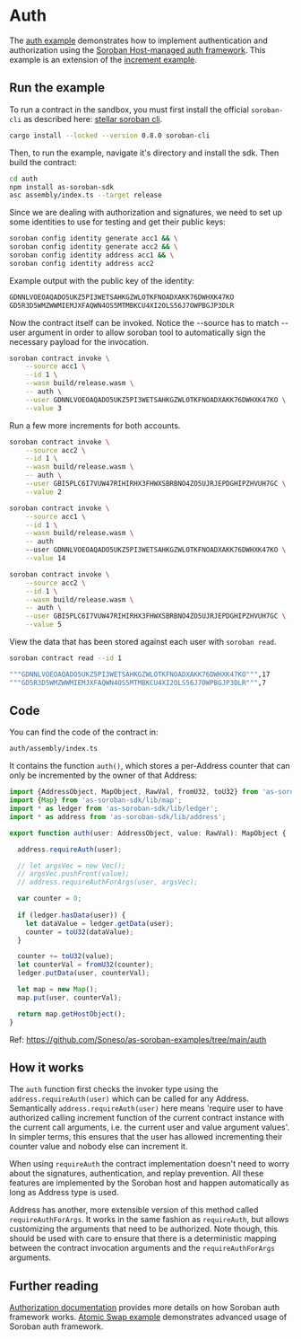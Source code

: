 # Auth

The [auth example](https://github.com/Soneso/as-soroban-examples/tree/main/auth) demonstrates how to implement authentication and authorization using the [Soroban Host-managed auth framework](https://soroban.stellar.org/docs/learn/authorization). This example is an extension of the [increment example](https://github.com/Soneso/as-soroban-examples/tree/main/increment).


## Run the example

To run a contract in the sandbox, you must first install the official `soroban-cli` as described here: [stellar soroban cli](https://github.com/stellar/soroban-cli).

```sh
cargo install --locked --version 0.8.0 soroban-cli
```

Then, to run the example, navigate it's directory and install the sdk. Then build the contract:

```sh
cd auth
npm install as-soroban-sdk
asc assembly/index.ts --target release
```

Since we are dealing with authorization and signatures, we need to set up some identities to use for testing and get their public keys:

```sh
soroban config identity generate acc1 && \
soroban config identity generate acc2 && \
soroban config identity address acc1 && \
soroban config identity address acc2
```

Example output with the public key of the identity:
```sh
GDNNLVOEOAQADO5UKZ5PI3WETSAHKGZWLOTKFNOADXAKK76DWHXK47KO
GD5R3D5WMZWWMIEMJXFAQWN4OS5MTMBKCU4XI2OLS56J7OWPBGJP3DLR
```

Now the contract itself can be invoked. Notice the --source has to match --user argument in order to allow soroban tool to automatically sign the necessary payload for the invocation.

```sh
soroban contract invoke \
    --source acc1 \
    --id 1 \
    --wasm build/release.wasm \
    -- auth \
    --user GDNNLVOEOAQADO5UKZ5PI3WETSAHKGZWLOTKFNOADXAKK76DWHXK47KO \
    --value 3
```

Run a few more increments for both accounts.

```sh
soroban contract invoke \
    --source acc2 \
    --id 1 \
    --wasm build/release.wasm \
    -- auth \
    --user GBI5PLC6I7VUW47RIHIRHX3FHWXSBRBNO4ZO5UJRJEPDGHIPZHVUH7GC \
    --value 2
```

```sh
soroban contract invoke \
    --source acc1 \
    --id 1 \
    --wasm build/release.wasm \
    -- auth 
    --user GDNNLVOEOAQADO5UKZ5PI3WETSAHKGZWLOTKFNOADXAKK76DWHXK47KO \
    --value 14
```

```sh
soroban contract invoke \
    --source acc2 \
    --id 1 \
    --wasm build/release.wasm \
    -- auth \
    --user GBI5PLC6I7VUW47RIHIRHX3FHWXSBRBNO4ZO5UJRJEPDGHIPZHVUH7GC \
    --value 5
```

View the data that has been stored against each user with ```soroban read```.

```sh
soroban contract read --id 1
```

```sh
"""GDNNLVOEOAQADO5UKZ5PI3WETSAHKGZWLOTKFNOADXAKK76DWHXK47KO""",17
"""GD5R3D5WMZWWMIEMJXFAQWN4OS5MTMBKCU4XI2OLS56J7OWPBGJP3DLR""",7
```

## Code

You can find the code of the contract in:

```sh
auth/assembly/index.ts
```
It contains the function `auth()`, which stores a per-Address counter that can only be incremented by the owner of that Address:

```typescript
import {AddressObject, MapObject, RawVal, fromU32, toU32} from 'as-soroban-sdk/lib/value';
import {Map} from 'as-soroban-sdk/lib/map';
import * as ledger from 'as-soroban-sdk/lib/ledger';
import * as address from 'as-soroban-sdk/lib/address';

export function auth(user: AddressObject, value: RawVal): MapObject {

  address.requireAuth(user);

  // let argsVec = new Vec();
  // argsVec.pushFront(value);
  // address.requireAuthForArgs(user, argsVec);

  var counter = 0;
  
  if (ledger.hasData(user)) {
    let dataValue = ledger.getData(user);
    counter = toU32(dataValue);
  }

  counter += toU32(value);
  let counterVal = fromU32(counter);
  ledger.putData(user, counterVal);

  let map = new Map();
  map.put(user, counterVal);

  return map.getHostObject();
}
```

Ref: https://github.com/Soneso/as-soroban-examples/tree/main/auth

## How it works

The `auth` function first checks the invoker type using the `address.requireAuth(user)` which can be called for any Address. Semantically `address.requireAuth(user)` here means 'require user to have authorized calling increment function of the current contract instance with the current call arguments, i.e. the current user and value argument values'. In simpler terms, this ensures that the user has allowed incrementing their counter value and nobody else can increment it.

When using `requireAuth` the contract implementation doesn't need to worry about the signatures, authentication, and replay prevention. All these features are implemented by the Soroban host and happen automatically as long as Address type is used.

Address has another, more extensible version of this method called `requireAuthForArgs`. It works in the same fashion as `requireAuth`, but allows customizing the arguments that need to be authorized. Note though, this should be used with care to ensure that there is a deterministic mapping between the contract invocation arguments and the `requireAuthForArgs` arguments.

## Further reading

[Authorization documentation](https://soroban.stellar.org/docs/learn/authorization) provides more details on how Soroban auth framework works.
[Atomic Swap example](https://github.com/Soneso/as-soroban-examples/tree/main/atomic-swap) demonstrates advanced usage of Soroban auth framework.